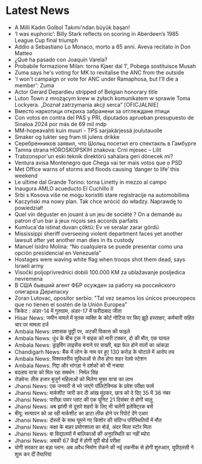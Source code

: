 # Latest News
-  A Milli Kadın Golbol Takımı'ndan büyük başarı!
-  ‘I was euphoric’: Billy Stark reflects on scoring in Aberdeen’s 1985 League Cup final triumph
-  Addio a Sebastiano Lo Monaco, morto a 65 anni. Aveva recitato in Don Matteo
-  ¿Qué ha pasado con Joaquín Varela?
-  Probabile formazione Milan: torna Kjaer dal 1', Pobega sostituisce Musah
-  Zuma says he's voting for MK to revitalise the ANC from the outside
-  'I won't campaign or vote for ANC under Ramaphosa, but I'll die a member': Zuma
-  Actor Gerard Depardieu stripped of Belgian honorary title
-  Luton Town z mrożącym krew w żyłach komunikatem w sprawie Toma Lockyera. „Doznał zatrzymania akcji serca” [OFICJALNIE]
-  Вместо наркотици откриха забранени за отглеждане птици
-  Con votos en contra del PAS y PRI, diputados aprueban presupuesto de Sinaloa 2024 por más de 69 mil mdp
-  MM-hopeavahti kuin muuri - TPS sarjakärjessä joulutauolle
-  Smaker og lukter seg fram til julens drikke
-  Серебренников заявил, что Шольц посетил его спектакль в Гамбурге
-  Tamna strana HOROSKOPSKIH znakova: Crni mjesec – Lilit
-  Trabzonspor'un eski teknik direktörü sahalara geri dönecek mi?
-  Ventura avisa Montenegro que Chega vai ter mais votos que o PSD
-  Met Office warns of storms and floods causing ‘danger to life’ this weekend
-  Le ultime dal Grande Torino: torna Linetty in mezzo al campo
-  Inaugura AMLO acueducto El Cuchillo II
-  Srbi s Kosova više ne mogu koristiti stare registracije na automobilima
-  Kaczyński ma nowy plan. Tak chce wrócić do władzy. Naprawdę to powiedział!
-  Quel vin déguster en jouant à un jeu de société ? On a demandé au patron d'un bar à jeux niçois ses accords parfaits
-  Kumluca'da istinat duvarı çöktü: Ev ve seralar zarar gördü
-  Mississippi sheriff overseeing violent department faces yet another lawsuit after yet another man dies in its custody
-  Manuel Isidro Molina: “No cualquiera se puede presentar como una opción presidencial en Venezuela”
-  Hostages were waving white flag when troops shot them dead, says Israeli army
-  Visočki poljoprivrednici dobili 100.000 KM za ublažavanje posljedica nevremena
-  В США бывший агент ФБР осужден за работу на российского олигарха Дерипаску
-  Zoran Lutovac, opositor serbio: "Tal vez seamos los únicos proeuropeos que no tienen el sostén de la Unión Europea”
-  क्रिकेट : अंडर-14 में गुरुग्राम, अंडर-17 में फरीदाबाद जीता
-  Hisar News: जमीन मामले में मृतक व्यक्ति के कोर्ट नोटिस पर किए झूठे हस्ताक्षर, कर्मचारी सहित चार पर मामला दर्ज
-  Ambala News: प्रशासक छुट्टी पर, अटकी विकास की फाइले
-  Ambala News: धुंध के बीच ट्रक ने बाइक को मारी टक्कर, दो की मौत, एक घायल
-  Ambala News: ड्राइविंग लाइसेंस बनाने पर सख्ती, बढ़ा फेल होने वालों का आंकड़ा
-  Chandigarh News: बैंक में लोन के नाम पर हुए 130 करोड़ के घोटाले में आरोप तय
-  Ambala News: विश्वस्तरीय सुविधाओं से लैस होगा शहर रेलवे स्टेशन
-  Ambala News: गिद्दा और भांगड़ा ने दर्शकों को भी नचाया
-  बदलाव यात्रा को मिल रहा समर्थन : निर्मल सिंह
-  रोडवेज: तीस हजार बुजुर्ग महिलाओं को मिलेगा मुफ्त यात्रा का लाभ
-  Jhansi News: एक जनवरी से भरे जाएंगे पॉलिटेक्निक के प्रवेश परीक्षा फार्म
-  Jhansi News: मार्कशीट जारी कर दी आंख मूंदकर, छात्र को दे दिए 35 में 36 नंबर
-  Jhansi News: पारीछा पावर प्लांट की एक यूनिट 21 दिसंबर से होगी चालू
-  Jhansi News: अब झांसी से दूसरे शहरों के लिए भी चलेंगी इलेक्टि्रक बसें
-  बीयू: सत्यापन को आ रही मार्कशीट का डाटा लीक होने पर रिपोर्ट देंगे एआर
-  Jhansi News: दोस्तों के साथ घूमने गए किशोर की संदिग्ध परिस्थितियों में मौत
-  Jhansi News: कक्षा के बाहर प्रयोगशाला का बोर्ड, अंदर मिला स्टोर मिला
-  Jhansi News: बा विद्यालयों में बालिकाओं की अनुपस्थिति का नहीं ब्योरा
-  Jhansi News: अबकी 67 केंद्रों में होगी यूपी बोर्ड परीक्षा
-  योगी सरकार का बड़ा प्लान: अब अवैध निर्माण रोकने की नई तकनीक से होगी शुरुआत, यूपीएलसी ने शुरू कर दीं तैयारियां
